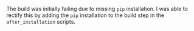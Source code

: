 

The build was initially failing due to missing `pip` installation. I was able to rectify this by adding the `pip` installation to the build step in the `after_installation` scripts.
